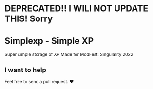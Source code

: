 
# DEPRECATED!! I WILl NOT UPDATE THIS! Sorry

# Simplexp - Simple XP

Super simple storage of XP
Made for ModFest: Singularity 2022

## I want to help

Feel free to send a pull request. ❤️
